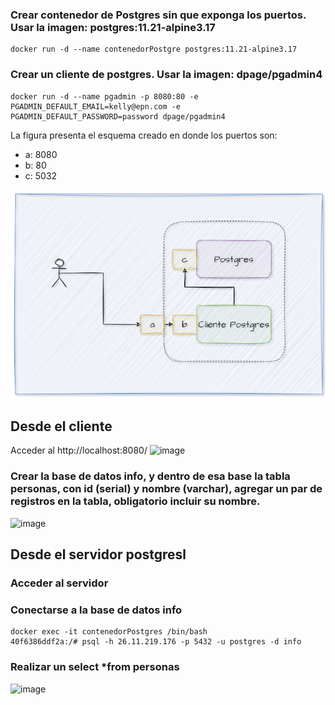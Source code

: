 ### Crear contenedor de Postgres sin que exponga los puertos. Usar la imagen: postgres:11.21-alpine3.17
```
docker run -d --name contenedorPostgre postgres:11.21-alpine3.17
```
### Crear un cliente de postgres. Usar la imagen: dpage/pgadmin4
```
docker run -d --name pgadmin -p 8080:80 -e PGADMIN_DEFAULT_EMAIL=kelly@epn.com -e PGADMIN_DEFAULT_PASSWORD=password dpage/pgadmin4
```

La figura presenta el esquema creado en donde los puertos son:
- a: 8080
- b: 80
- c: 5032

![Imagen](imagenes/esquema-ejercicio3.PNG)

## Desde el cliente
Acceder al http://localhost:8080/ 
![image](https://github.com/kelly-sangoluisa/2024A-ISWD633-GR1/assets/94008979/a1e5e502-7816-4706-89e4-2e54af00d221)

### Crear la base de datos info, y dentro de esa base la tabla personas, con id (serial) y nombre (varchar), agregar un par de registros en la tabla, obligatorio incluir su nombre.

![image](https://github.com/kelly-sangoluisa/2024A-ISWD633-GR1/assets/94008979/0653a9ee-464b-418d-be12-3a7e153f7d58)


## Desde el servidor postgresl
### Acceder al servidor
### Conectarse a la base de datos info
```
docker exec -it contenedorPostgres /bin/bash
40f6386ddf2a:/# psql -h 26.11.219.176 -p 5432 -u postgres -d info
```
### Realizar un select *from personas
![image](https://github.com/kelly-sangoluisa/2024A-ISWD633-GR1/assets/94008979/cfbcea50-c2cb-46ed-8e05-d144f37859bb)
